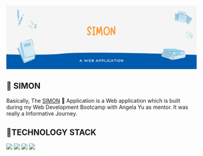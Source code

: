 <img src="IMG/banner.png" />

<h2> 🧩 SIMON </h2>
Basically, The <a href="https://ajaiqmar.github.io/SIMON/">SIMON</a> 🧩 Application is a Web application which is built during my Web Development Bootcamp with Angela Yu as mentor. It was really a Informative Journey.

<h2> 📱TECHNOLOGY STACK </h2>
<a href="https://developer.mozilla.org/en-US/docs/Learn/Getting_started_with_the_web/HTML_basics"><img src="https://img.shields.io/badge/HTML-%20-brightgreen" /></a>
<a href="https://developer.mozilla.org/en-US/docs/Web/CSS"><img src="https://img.shields.io/badge/CSS-%20-red" /></a>
<a href="https://developer.mozilla.org/en-US/docs/Web/JavaScript"><img src="https://img.shields.io/badge/JS-%20-blue" /></a>
<a href="https://developer.mozilla.org/en-US/docs/Web/JavaScript"><img src="https://img.shields.io/badge/JQuery-%20-yellow" /></a>


